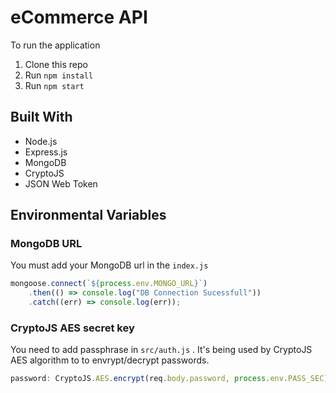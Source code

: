# eCommerce API

To run the application

1. Clone this repo
2. Run `npm install`
3. Run `npm start`

## Built With

* Node.js
* Express.js
* MongoDB
* CryptoJS
* JSON Web Token

## Environmental Variables

### MongoDB URL

You must add your MongoDB url in the `index.js`

```js
mongoose.connect(`${process.env.MONGO_URL}`)
    .then(() => console.log("DB Connection Sucessfull"))
    .catch((err) => console.log(err));
```

### CryptoJS AES secret key

You need to add passphrase in `src/auth.js` . It's being used by CryptoJS AES algorithm to to envrypt/decrypt passwords.

```js
password: CryptoJS.AES.encrypt(req.body.password, process.env.PASS_SEC).toString()
```
